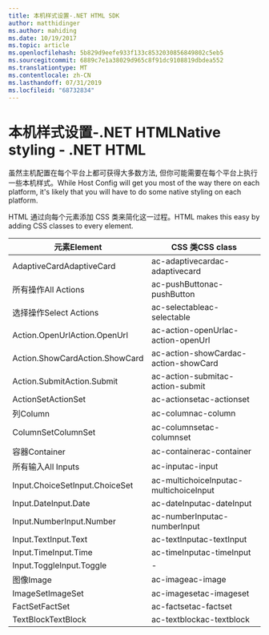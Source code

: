 ```yaml
---
title: 本机样式设置-.NET HTML SDK
author: matthidinger
ms.author: mahiding
ms.date: 10/19/2017
ms.topic: article
ms.openlocfilehash: 5b829d9eefe933f133c8532030856849802c5eb5
ms.sourcegitcommit: 6889c7e1a38029d965c8f91dc9108819dbdea552
ms.translationtype: MT
ms.contentlocale: zh-CN
ms.lasthandoff: 07/31/2019
ms.locfileid: "68732834"
---
```

# <a name="native-styling---net-html"></a><span data-ttu-id="742e9-102">本机样式设置-.NET HTML</span><span class="sxs-lookup"><span data-stu-id="742e9-102">Native styling - .NET HTML</span></span>

<span data-ttu-id="742e9-103">虽然主机配置在每个平台上都可获得大多数方法, 但你可能需要在每个平台上执行一些本机样式。</span><span class="sxs-lookup"><span data-stu-id="742e9-103">While Host Config will get you most of the way there on each platform, it's likely that you will have to do some native styling on each platform.</span></span> 

<span data-ttu-id="742e9-104">HTML 通过向每个元素添加 CSS 类来简化这一过程。</span><span class="sxs-lookup"><span data-stu-id="742e9-104">HTML makes this easy by adding CSS classes to every element.</span></span>

| <span data-ttu-id="742e9-105">元素</span><span class="sxs-lookup"><span data-stu-id="742e9-105">Element</span></span> | <span data-ttu-id="742e9-106">CSS 类</span><span class="sxs-lookup"><span data-stu-id="742e9-106">CSS class</span></span> |
|---|---|
| <span data-ttu-id="742e9-107">AdaptiveCard</span><span class="sxs-lookup"><span data-stu-id="742e9-107">AdaptiveCard</span></span> | <span data-ttu-id="742e9-108">ac-adaptivecard</span><span class="sxs-lookup"><span data-stu-id="742e9-108">ac-adaptivecard</span></span> |
| <span data-ttu-id="742e9-109">所有操作</span><span class="sxs-lookup"><span data-stu-id="742e9-109">All Actions</span></span> | <span data-ttu-id="742e9-110">ac-pushButton</span><span class="sxs-lookup"><span data-stu-id="742e9-110">ac-pushButton</span></span> | 
| <span data-ttu-id="742e9-111">选择操作</span><span class="sxs-lookup"><span data-stu-id="742e9-111">Select Actions</span></span> | <span data-ttu-id="742e9-112">ac-selectable</span><span class="sxs-lookup"><span data-stu-id="742e9-112">ac-selectable</span></span> |
| <span data-ttu-id="742e9-113">Action.OpenUrl</span><span class="sxs-lookup"><span data-stu-id="742e9-113">Action.OpenUrl</span></span>  | <span data-ttu-id="742e9-114">ac-action-openUrl</span><span class="sxs-lookup"><span data-stu-id="742e9-114">ac-action-openUrl</span></span> |
| <span data-ttu-id="742e9-115">Action.ShowCard</span><span class="sxs-lookup"><span data-stu-id="742e9-115">Action.ShowCard</span></span> | <span data-ttu-id="742e9-116">ac-action-showCard</span><span class="sxs-lookup"><span data-stu-id="742e9-116">ac-action-showCard</span></span> |
| <span data-ttu-id="742e9-117">Action.Submit</span><span class="sxs-lookup"><span data-stu-id="742e9-117">Action.Submit</span></span>  | <span data-ttu-id="742e9-118">ac-action-submit</span><span class="sxs-lookup"><span data-stu-id="742e9-118">ac-action-submit</span></span>  |
| <span data-ttu-id="742e9-119">ActionSet</span><span class="sxs-lookup"><span data-stu-id="742e9-119">ActionSet</span></span> | <span data-ttu-id="742e9-120">ac-actionset</span><span class="sxs-lookup"><span data-stu-id="742e9-120">ac-actionset</span></span> |
| <span data-ttu-id="742e9-121">列</span><span class="sxs-lookup"><span data-stu-id="742e9-121">Column</span></span> | <span data-ttu-id="742e9-122">ac-column</span><span class="sxs-lookup"><span data-stu-id="742e9-122">ac-column</span></span> |
| <span data-ttu-id="742e9-123">ColumnSet</span><span class="sxs-lookup"><span data-stu-id="742e9-123">ColumnSet</span></span> | <span data-ttu-id="742e9-124">ac-columnset</span><span class="sxs-lookup"><span data-stu-id="742e9-124">ac-columnset</span></span> |
| <span data-ttu-id="742e9-125">容器</span><span class="sxs-lookup"><span data-stu-id="742e9-125">Container</span></span> | <span data-ttu-id="742e9-126">ac-container</span><span class="sxs-lookup"><span data-stu-id="742e9-126">ac-container</span></span> |
| <span data-ttu-id="742e9-127">所有输入</span><span class="sxs-lookup"><span data-stu-id="742e9-127">All Inputs</span></span> | <span data-ttu-id="742e9-128">ac-input</span><span class="sxs-lookup"><span data-stu-id="742e9-128">ac-input</span></span> |
| <span data-ttu-id="742e9-129">Input.ChoiceSet</span><span class="sxs-lookup"><span data-stu-id="742e9-129">Input.ChoiceSet</span></span> | <span data-ttu-id="742e9-130">ac-multichoiceInput</span><span class="sxs-lookup"><span data-stu-id="742e9-130">ac-multichoiceInput</span></span>  |
| <span data-ttu-id="742e9-131">Input.Date</span><span class="sxs-lookup"><span data-stu-id="742e9-131">Input.Date</span></span> | <span data-ttu-id="742e9-132">ac-dateInput</span><span class="sxs-lookup"><span data-stu-id="742e9-132">ac-dateInput</span></span> |
| <span data-ttu-id="742e9-133">Input.Number</span><span class="sxs-lookup"><span data-stu-id="742e9-133">Input.Number</span></span> | <span data-ttu-id="742e9-134">ac-numberInput</span><span class="sxs-lookup"><span data-stu-id="742e9-134">ac-numberInput</span></span> |
| <span data-ttu-id="742e9-135">Input.Text</span><span class="sxs-lookup"><span data-stu-id="742e9-135">Input.Text</span></span> | <span data-ttu-id="742e9-136">ac-textInput</span><span class="sxs-lookup"><span data-stu-id="742e9-136">ac-textInput</span></span> |
| <span data-ttu-id="742e9-137">Input.Time</span><span class="sxs-lookup"><span data-stu-id="742e9-137">Input.Time</span></span> | <span data-ttu-id="742e9-138">ac-timeInput</span><span class="sxs-lookup"><span data-stu-id="742e9-138">ac-timeInput</span></span> |
| <span data-ttu-id="742e9-139">Input.Toggle</span><span class="sxs-lookup"><span data-stu-id="742e9-139">Input.Toggle</span></span>| - |
| <span data-ttu-id="742e9-140">图像</span><span class="sxs-lookup"><span data-stu-id="742e9-140">Image</span></span>  | <span data-ttu-id="742e9-141">ac-image</span><span class="sxs-lookup"><span data-stu-id="742e9-141">ac-image</span></span> |
| <span data-ttu-id="742e9-142">ImageSet</span><span class="sxs-lookup"><span data-stu-id="742e9-142">ImageSet</span></span>  | <span data-ttu-id="742e9-143">ac-imageset</span><span class="sxs-lookup"><span data-stu-id="742e9-143">ac-imageset</span></span> |
| <span data-ttu-id="742e9-144">FactSet</span><span class="sxs-lookup"><span data-stu-id="742e9-144">FactSet</span></span> | <span data-ttu-id="742e9-145">ac-factset</span><span class="sxs-lookup"><span data-stu-id="742e9-145">ac-factset</span></span> |
| <span data-ttu-id="742e9-146">TextBlock</span><span class="sxs-lookup"><span data-stu-id="742e9-146">TextBlock</span></span>  | <span data-ttu-id="742e9-147">ac-textblock</span><span class="sxs-lookup"><span data-stu-id="742e9-147">ac-textblock</span></span> |